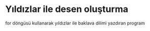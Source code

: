 # Yıldızlar ile desen oluşturma

for döngüsü kullanarak yıldızlar ile baklava dilimi yazdıran program